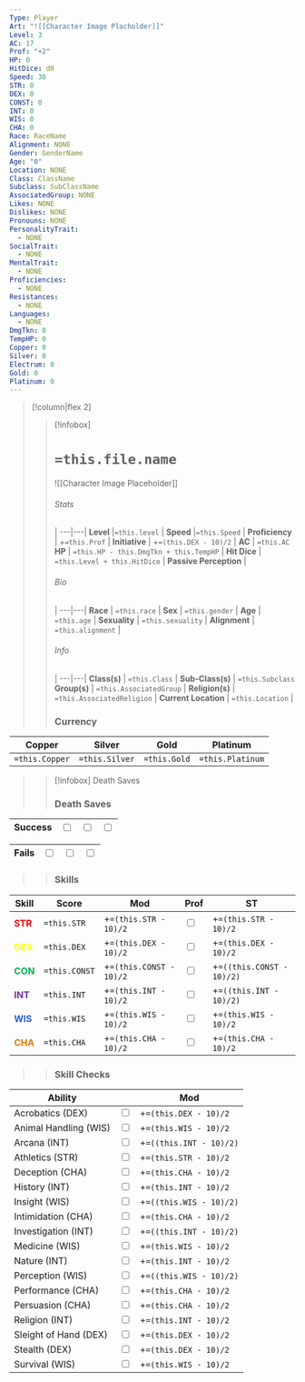 ```yaml
---
Type: Player
Art: "![[Character Image Placholder]]"
Level: 3
AC: 17
Prof: "+2"
HP: 0
HitDice: d0
Speed: 30
STR: 0
DEX: 0
CONST: 0
INT: 0
WIS: 0
CHA: 0
Race: RaceName
Alignment: NONE
Gender: GenderName
Age: "0"
Location: NONE
Class: ClassName
Subclass: SubClassName
AssociatedGroup: NONE
Likes: NONE
Dislikes: NONE
Pronouns: NONE
PersonalityTrait:
  - NONE
SocialTrait:
  - NONE
MentalTrait:
  - NONE
Proficiencies:
  - NONE
Resistances:
  - NONE
Languages:
  - NONE
DmgTkn: 0
TempHP: 0
Copper: 0
Silver: 0
Electrum: 0
Gold: 0
Platinum: 0
---
```

>[!column|flex 2]
>> [!infobox]
>> # `=this.file.name`
>> ![[Character Image Placeholder]]
>> ###### Stats
>>  |
>> ---|---|
>> **Level** |`=this.level` |
>>  **Speed** |`=this.Speed` |
>> **Proficiency** | +`=this.Prof` |
>> **Initiative** | +`=(this.DEX - 10)/2` |
>> **AC** | `=this.AC`
>> **HP** | `=this.HP - this.DmgTkn + this.TempHP` |
>> **Hit Dice** | `=this.Level + this.HitDice`  |
>> **Passive Perception** |
>>  
>> ###### Bio
>>   |
>> ---|---|
>> **Race** | `=this.race` |
>> **Sex** | `=this.gender` |
>> **Age** | `=this.age` |
>> **Sexuality** | `=this.sexuality` |
>> **Alignment** | `=this.alignment` |
>> ###### Info
>>   |
>> ---|---|
>> **Class(s)** | `=this.Class` |
>> **Sub-Class(s)** | `=this.Subclass`
>> **Group(s)** | `=this.AssociatedGroup` |
>> **Religion(s)** | `=this.AssociatedReligion` |
>> **Current Location** | `=this.Location` |
>>  ### Currency
| Copper         | Silver         | Gold         | Platinum         |
| -------------- | -------------- | ------------ | ---------------- |
| `=this.Copper` | `=this.Silver` | `=this.Gold` | `=this.Platinum` |
>
>> [!infobox] Death Saves
>> ### Death Saves
| Success | <input type="checkbox" unchecked>  | <input type="checkbox" unchecked> | <input type="checkbox" unchecked> | 
| ------- | --- | --------------------------------- | --------------------------------- |
>>
| Fails | <input type="checkbox" unchecked>  | <input type="checkbox" unchecked> | <input type="checkbox" unchecked> | 
| ----- | --- | --------------------------------- | --------------------------------- |
>>
>> ### Skills
| Skill | Score       | Mod                     | Prof                              | ST                                  |
| ----- | ----------- | ----------------------- | --------------------------------- | ----------------------------------- |
| <font color="#ff0000">**STR**</font>   | `=this.STR` | +`=(this.STR - 10)/2`   | <input type="checkbox" unchecked> | +`=(this.STR - 10)/2`               |
| <font color="#ffff00">**DEX**</font>   | `=this.DEX`  | +`=(this.DEX - 10)/2`   | <input type="checkbox" unchecked> | +`=(this.DEX - 10)/2`               |
| <font color="#00b050">**CON**</font>   | `=this.CONST` | +`=(this.CONST - 10)/2` | <input type="checkbox" unchecked>   | +`=((this.CONST - 10)/2)` |
| <font color="#7030a0">**INT**</font>   | `=this.INT`          | +`=(this.INT - 10)/2`   | <input type="checkbox" unchecked>   | +`=((this.INT - 10)/2)`   |
| <font color="#245bdb">**WIS**</font>   | `=this.WIS`          | +`=(this.WIS - 10)/2`   | <input type="checkbox" unchecked> | +`=(this.WIS - 10)/2`               |
| <font color="#de7802">**CHA**</font>   | `=this.CHA`          | +`=(this.CHA - 10)/2`   | <input type="checkbox" unchecked> | +`=(this.CHA - 10)/2`               |
>> ### Skill Checks
| Ability               |                                   | Mod |
| --------------------- | --------------------------------- | --- |
| Acrobatics (DEX)      | <input type="checkbox" unchecked> | +`=(this.DEX - 10)/2`   |
| Animal Handling (WIS) | <input type="checkbox" unchecked> | +`=(this.WIS - 10)/2`  |
| Arcana (INT)          | <input type="checkbox" unchecked> | +`=((this.INT - 10)/2)`  |
| Athletics (STR)       | <input type="checkbox" unchecked> | +`=(this.STR - 10)/2`   |
| Deception (CHA)       | <input type="checkbox" unchecked> | +`=(this.CHA - 10)/2`  |
| History (INT)         | <input type="checkbox" unchecked> | +`=(this.INT - 10)/2`  |
| Insight (WIS)         | <input type="checkbox" unchecked>   | +`=((this.WIS - 10)/2)`  |
| Intimidation (CHA)    | <input type="checkbox" unchecked> | +`=(this.CHA - 10)/2`  |
| Investigation (INT)   | <input type="checkbox" unchecked>   | +`=((this.INT - 10)/2)`  |
| Medicine (WIS)        | <input type="checkbox" unchecked> | +`=(this.WIS - 10)/2`  |
| Nature (INT)          | <input type="checkbox" unchecked> | +`=(this.INT - 10)/2`  |
| Perception (WIS)      | <input type="checkbox" unchecked>   | +`=((this.WIS - 10)/2)`  |
| Performance (CHA)     | <input type="checkbox" unchecked> | +`=(this.CHA - 10)/2`  |
| Persuasion (CHA)      | <input type="checkbox" unchecked> | +`=(this.CHA - 10)/2`  |
| Religion (INT)        | <input type="checkbox" unchecked> | +`=(this.INT - 10)/2`  |
| Sleight of Hand (DEX) | <input type="checkbox" unchecked> | +`=(this.DEX - 10)/2`   |
| Stealth (DEX)         | <input type="checkbox" unchecked> | +`=(this.DEX - 10)/2`   |
| Survival (WIS)        | <input type="checkbox" unchecked> | +`=(this.WIS - 10)/2`  |
